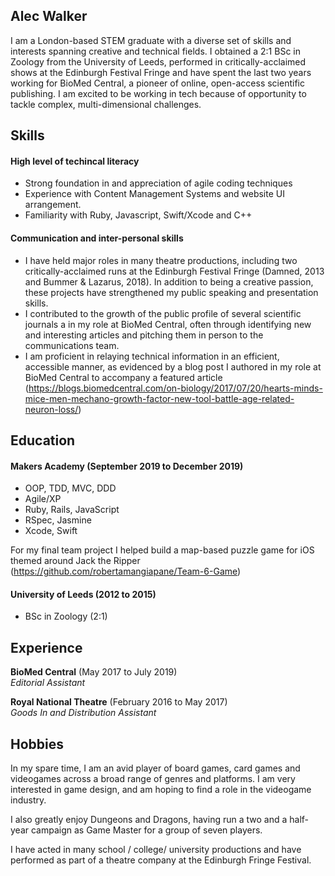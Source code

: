 ## Alec Walker

I am a London-based STEM graduate with a diverse set of skills and interests spanning creative and technical fields. I obtained a 2:1 BSc in Zoology from the University of Leeds, performed in critically-acclaimed shows at the Edinburgh Festival Fringe and have spent the last two years working for BioMed Central, a pioneer of online, open-access scientific publishing. I am excited to be working in tech because of opportunity to tackle complex, multi-dimensional challenges.

## Skills

#### High level of techincal literacy

- Strong foundation in and appreciation of agile coding techniques
- Experience with Content Management Systems and website UI arrangement.
- Familiarity with Ruby, Javascript, Swift/Xcode and C++

#### Communication and inter-personal skills

- I have held major roles in many theatre productions, including two critically-acclaimed runs at the Edinburgh Festival Fringe (Damned, 2013 and Bummer & Lazarus, 2018). In addition to being a creative passion, these projects have strengthened my public speaking and presentation skills.
- I contributed to the growth of the public profile of several scientific journals a in my role at BioMed Central, often through identifying new and interesting articles and pitching them in person to the communications team.
- I am proficient in relaying technical information in an efficient, accessible manner, as evidenced by a blog post I authored in my role at BioMed Central to accompany a featured article (https://blogs.biomedcentral.com/on-biology/2017/07/20/hearts-minds-mice-men-mechano-growth-factor-new-tool-battle-age-related-neuron-loss/)

## Education

#### Makers Academy (September 2019 to December 2019)

- OOP, TDD, MVC, DDD
- Agile/XP
- Ruby, Rails, JavaScript
- RSpec, Jasmine
- Xcode, Swift

For my final team project I helped build a map-based puzzle game for iOS themed around Jack the Ripper (https://github.com/robertamangiapane/Team-6-Game)

#### University of Leeds (2012 to 2015)

- BSc in Zoology (2:1)

## Experience

**BioMed Central** (May 2017 to July 2019)    
*Editorial Assistant*

**Royal National Theatre** (February 2016 to May 2017)   
*Goods In and Distribution Assistant*

## Hobbies

In my spare time, I am an avid player of board games, card games and videogames across a broad range of genres and platforms. I am very interested in game design, and am hoping to find a role in the videogame industry.

I also greatly enjoy Dungeons and Dragons, having run a two and a half-year campaign as Game Master for a group of seven players.

I have acted in many school / college/ university productions and have performed as part of a theatre company at the Edinburgh Fringe Festival.
